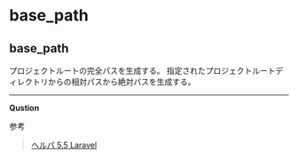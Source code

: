 # base_path

## base_path

プロジェクトルートの完全パスを生成する。
指定されたプロジェクトルートディレクトリからの相対パスから絶対パスを生成する。

___

__Qustion__

参考
>[ヘルパ 5.5 Laravel](https://readouble.com/laravel/5.5/ja/helpers.html#method-base-path)

>[]()

>[]()

